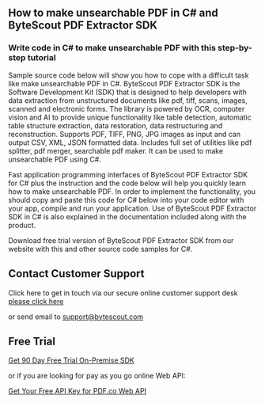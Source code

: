 ## How to make unsearchable PDF in C# and ByteScout PDF Extractor SDK

### Write code in C# to make unsearchable PDF with this step-by-step tutorial

Sample source code below will show you how to cope with a difficult task like make unsearchable PDF in C#. ByteScout PDF Extractor SDK is the Software Development Kit (SDK) that is designed to help developers with data extraction from unstructured documents like pdf, tiff, scans, images, scanned and electronic forms. The library is powered by OCR, computer vision and AI to provide unique functionality like table detection, automatic table structure extraction, data restoration, data restructuring and reconstruction. Supports PDF, TIFF, PNG, JPG images as input and can output CSV, XML, JSON formatted data. Includes full set of utilities like pdf splitter, pdf merger, searchable pdf maker. It can be used to make unsearchable PDF using C#.

Fast application programming interfaces of ByteScout PDF Extractor SDK for C# plus the instruction and the code below will help you quickly learn how to make unsearchable PDF. In order to implement the functionality, you should copy and paste this code for C# below into your code editor with your app, compile and run your application. Use of ByteScout PDF Extractor SDK in C# is also explained in the documentation included along with the product.

Download free trial version of ByteScout PDF Extractor SDK from our website with this and other source code samples for C#.

## Contact Customer Support

Click here to get in touch via our secure online customer support desk [please click here](https://bytescout.zendesk.com/hc/en-us/requests/new?subject=ByteScout%20PDF%20Extractor%20SDK%20Question)

or send email to [support@bytescout.com](mailto:support@bytescout.com?subject=ByteScout%20PDF%20Extractor%20SDK%20Question) 

## Free Trial

[Get 90 Day Free Trial On-Premise SDK](https://bytescout.com/download/web-installer?utm_source=github-readme)

or if you are looking for pay as you go online Web API:

[Get Your Free API Key for PDF.co Web API](https://pdf.co/documentation/api?utm_source=github-readme)